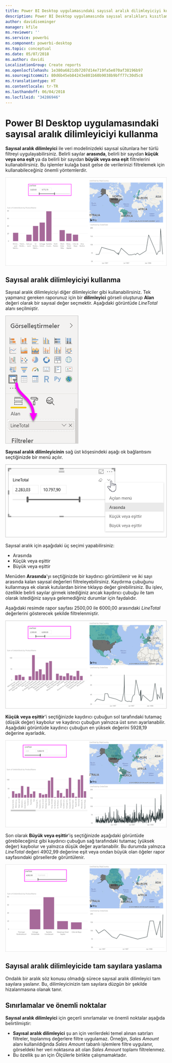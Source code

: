 ```yaml
---
title: Power BI Desktop uygulamasındaki sayısal aralık dilimleyiciyi kullanma
description: Power BI Desktop uygulamasında sayısal aralıkları kısıtlamak için dilimleyici kullanmayı öğrenin
author: davidiseminger
manager: kfile
ms.reviewer: ''
ms.service: powerbi
ms.component: powerbi-desktop
ms.topic: conceptual
ms.date: 05/07/2018
ms.author: davidi
LocalizationGroup: Create reports
ms.openlocfilehash: 1e380a6821db7207d14e719fa5e070af38196b97
ms.sourcegitcommit: 80d6b45eb84243e801b60b9038b9bff77c30d5c8
ms.translationtype: HT
ms.contentlocale: tr-TR
ms.lasthandoff: 06/04/2018
ms.locfileid: "34286946"
---
```

# <a name="use-the-numeric-range-slicer-in-power-bi-desktop"></a>Power BI Desktop uygulamasındaki sayısal aralık dilimleyiciyi kullanma
**Sayısal aralık dilimleyici** ile veri modelinizdeki sayısal sütunlara her türlü filtreyi uygulayabilirsiniz. Belirli sayılar **arasında**, belirli bir sayıdan **küçük veya ona eşit** ya da belirli bir sayıdan **büyük veya ona eşit** filtrelerini kullanabilirsiniz. Bu işlemler kulağa basit gelse de verilerinizi filtrelemek için kullanabileceğiniz önemli yöntemlerdir.

![Sayısal aralık dilimleyiciyi ile görüntü](media/desktop-slicer-numeric-range/desktop-slicer-numeric-range-0.png)

## <a name="using-the-numeric-range-slicer"></a>Sayısal aralık dilimleyiciyi kullanma
Sayısal aralık dilimleyiciyi diğer dilimleyiciler gibi kullanabilirsiniz. Tek yapmanız gereken raporunuz için bir **dilimleyici** görseli oluşturup **Alan** değeri olarak bir sayısal değer seçmektir. Aşağıdaki görüntüde *LineTotal* alanı seçilmiştir.

![Bir sayısal aralık dilimleyici oluşturun](media/desktop-slicer-numeric-range/desktop-slicer-numeric-range-1-create.png)

**Sayısal aralık dilimleyicinin** sağ üst köşesindeki aşağı ok bağlantısını seçtiğinizde bir menü açılır.

![Sayısal aralık dilimleyici menüsü](media/desktop-slicer-numeric-range/desktop-slicer-numeric-range-2-between.png)

Sayısal aralık için aşağıdaki üç seçimi yapabilirsiniz:

* Arasında
* Küçük veya eşittir
* Büyük veya eşittir

Menüden **Arasında**'yı seçtiğinizde bir kaydırıcı görüntülenir ve iki sayı arasında kalan sayısal değerleri filtreleyebilirsiniz. Kaydırma çubuğunu kullanmaya ek olarak kutulardan birine tıklayıp değer girebilirsiniz. Bu işlev, özellikle belirli sayılar girmek istediğiniz ancak kaydırıcı çubuğu ile tam olarak istediğiniz sayıya gelemediğiniz durumlar için faydalıdır.

Aşağıdaki resimde rapor sayfası 2500,00 ile 6000,00 arasındaki *LineTotal* değerlerini gösterecek şekilde filtrelenmiştir.

![Sayısal aralık dilimleyiciyi ile “Arasında”](media/desktop-slicer-numeric-range/desktop-slicer-numeric-range-3-between-range.png)

**Küçük veya eşittir**'i seçtiğinizde kaydırıcı çubuğun sol tarafındaki tutamaç (düşük değer) kaybolur ve kaydırıcı çubuğun yalnızca üst sınırı ayarlanabilir. Aşağıdaki görüntüde kaydırıcı çubuğun en yüksek değerini 5928,19 değerine ayarladık.

![Sayısal aralık dilimleyiciyi ile “Küçüktür”](media/desktop-slicer-numeric-range/desktop-slicer-numeric-range-4-less-than.png)

Son olarak **Büyük veya eşittir**'iş seçtiğinizde aşağıdaki görüntüde görebileceğiniz gibi kaydırıcı çubuğun sağ tarafındaki tutamaç (yüksek değer) kaybolur ve yalnızca düşük değer ayarlanabilir. Bu durumda yalnızca *LineTotal* değeri 4902,99 değerine eşit veya ondan büyük olan öğeler rapor sayfasındaki görsellerde görüntülenir.

![Sayısal aralık dilimleyiciyi ile “Büyüktür”](media/desktop-slicer-numeric-range/desktop-slicer-numeric-range-5-greater-than.png)

## <a name="snap-to-whole-numbers-with-the-numeric-range-slicer"></a>Sayısal aralık dilimleyicide tam sayılara yaslama

Ondalık bir aralık söz konusu olmadığı sürece sayısal aralık dilimleyici tam sayılara yaslanır. Bu, dilimleyicinizin tam sayılara düzgün bir şekilde hizalanmasına olanak tanır. 


## <a name="limitations-and-considerations"></a>Sınırlamalar ve önemli noktalar
**Sayısal aralık dilimleyici** için geçerli sınırlamalar ve önemli noktalar aşağıda belirtilmiştir:

* **Sayısal aralık dilimleyici** şu an için verilerdeki temel alınan satırları filtreler, toplanmış değerlere filtre uygulamaz. Örneğin, *Sales Amount* alanı kullanıldığında *Sales Amount* tabanlı işlemlere filtre uygulanır, görseldeki her veri noktasına ait olan *Sales Amount* toplamı filtrelenmez.
* Bu özellik şu an için Ölçülerle birlikte çalışmamaktadır.
